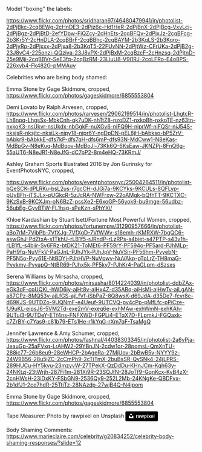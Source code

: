 Model "boxing" the labels: 

https://www.flickr.com/photos/sridharan97/46480479941/in/photolist-2dPjBkc-2cqBEWg-2cHnDE3-2dPjz6c-Hd1HeR-2dPjBnX-2dPjBcg-VxvLcj-2dPjBgz-2dPjBtD-2efYDbw-FiQZcy-2cHnEts-2cqBFQv-2dPjxJz-2cqBFcg-2b3Kr5Y-2cHnDLA-2cqBBrF-2cqBBhc-2cqBAYM-2b3KqLS-2b3Kqro-2dPjyRp-2dPjxxx-2dPjxa8-2b3KqT5-22FUvNN-2dPjtWz-CFrUKa-2dPjB2g-23J8vC4-225onzi-QQziva-23J8vPX-2dPjBxM-2cqBzcF-2cHnzsq-2dPjtnD-25e9Mji-2cqBBVr-SeE3fq-2cqBzRM-23LiuU8-V9i1RJ-2coLFRo-E4o8PS-226xyb4-Fk482G-pMMAuv

Celebrities who are being body shamed:

Emma Stone by Gage Skidmore, cropped, https://www.flickr.com/photos/gageskidmore/6855553804

Demi Lovato by Ralph Arvesen, cropped, https://www.flickr.com/photos/rarvesen/29062199514/in/photolist-LhgtcR-Lh8npq-LhgsSx-MbkCnh-qk7uDK-nhTtZ8-nzoDZ1-nxkoBh-nxkoTE-nz63tn-nxkoK3-nsUkvr-nsUkdx-nbGgkF-nuXGv6-niFQ9H-niprWf-niFQSr-niJ54S-nksjsR-nksjtc-nksiLk-nipy18-nipr6Y-ngDpDN-pEL8jH-bAbkso-bP5ZrV-bAbkr9-bAbkkE-dfs7kP-dfs7qH-dfs6mP-dfs93N-MdCww1-N8eKas-MdBpGv-N8eKuq-MdBqov-MdBoJi-73Kk6Q-6KsEaw-JKNZPj-8FnQ6g-55aUT6-N8eJR1-N8eJfG-dC7pP2-8m4eHQ-73KRmJ/

Ashley Graham Sports Illustrated 2016 by Jon Gurinsky for EventPhotosNYC, cropped, 

https://www.flickr.com/photos/eventphotosnyc/25004264511/in/photolist-bQeSCK-dPLRKu-bsL2us-r7gcCH-dJGi7a-9KCYks-9KCULs-8QFLyp-pUyBFh-iTSJLx-pUGkcR-5zJcRA-NWFrxw-22oAMgk-bQfhTT-9KCTXC-9KzSxB-9KCXJm-oN6BzZ-pssXe2-E6xoGP-56yok9-bu9mge-56udbz-56ubEg-GyvBTW-FL1hsg-sPeKzn-sPhYXi/ 

Khloe Kardashian by Stuart Isett/Fortune Most Powerful Women, cropped, https://www.flickr.com/photos/fortunempw/31290957666/in/photolist-aBo7rM-7VjbPb-7VfXJg-7VfXgD-7VfWWv-s16emh-rKMRXW-7bgQC6-aswGhJ-PdZtxA-s1TkhU-rLB1f5-rJRndP-rLzRPs-s4biet-s47PTP-s43v1h-rLB1fL-s4biir-Sv6FRz-btDK21-ToMEt6-PF59rY-PF594o-PF5ard-PJhMLp-PaH9fq-NuVFkV-PaGJnL-PJhJYk-PJhJpV-NuVSir-PF56hm-PvyebN-PF5N5o-Pvy61E-NtBDYj-PJhHVP-NuVpwv-NuVAkp-pTpLrZ-TH8maG-Pvykmy-PvyapQ-NtBR69-PJhx5k-PF5ky7-PJhKr4-PaGLpm-dSzsxs

Serena Williams by Mirsasha, cropped, https://www.flickr.com/photos/mirsasha/8014224039/in/photolist-ddbZAx-eGk3dF-cpUQKL-hWD6iy-ajHt8v-ajHx4Z-d35ABq-ajHsMi-ajHwTv-ajLgAN-a87CPz-8MQ53y-ajLfGS-ajLfVf-iSbPaZ-8Q8wsK-d69JdA-d35De7-fcvr8c-d69KJS-9UTDZo-9UQNmF-e4Ueuf-9UTCVQ-pv4cPp-pMfLfc-pPiCze-fJ9uKL-eipsJ6-5VM2Td-exe2mV-exeq6e-exhMAw-exhWmN-exhKAh-9UTui3-9UTDeY-ETf4ns-FNFXWD-FGPLi4-ETqX7D-FLpmkJ-FGQaxk-c7ZrBY-c7Yas9-c81b79-ETs1He-r1kYqG-rXm7qF-TsaMgQ

Jennifer Lawrence & Amy Schumer, cropped, https://www.flickr.com/photos/fashnal/44038303345/in/photolist-2a6vPja-JeauGp-25aFVxq-LrAHW2-29YBnJN-2cdw1or-28pomsL-QmXnTU-288ic77-26b8eu9-28eWHCP-2bAgeRa-27MjUov-2bBwB5v-NYYY9z-24W9B56-28u5jZC-2cCmPh9-2cTiTmX-2buBsSR-QvSNk4-24jLPRS-289HUCu-HY5kvu-23mzyvW-27TPekX-QzDdDu-KHnJCm-Kqh63y-24NKtzj-23tWrjh-287Fi1m-281Xi9R-23SQJfN-28JoTf9-GqnKcx-KyB4zX-2cnHWsH-23iDxKY-FSbGN9-2536Qy9-252L2Mb-24KNgKe-QBDFvx-2b1dfJ1-2co7hdR-25TtiTz-28NAzdp-27wjB4Q-N4ipom

Emma Stone by Gage Skidmore, cropped, https://www.flickr.com/photos/gageskidmore/6855553804

Tape Measurer: Photo by rawpixel on Unsplash <a style="background-color:black;color:white;text-decoration:none;padding:4px 6px;font-family:-apple-system, BlinkMacSystemFont, &quot;San Francisco&quot;, &quot;Helvetica Neue&quot;, Helvetica, Ubuntu, Roboto, Noto, &quot;Segoe UI&quot;, Arial, sans-serif;font-size:12px;font-weight:bold;line-height:1.2;display:inline-block;border-radius:3px" href="https://unsplash.com/@rawpixel?utm_medium=referral&amp;utm_campaign=photographer-credit&amp;utm_content=creditBadge" target="_blank" rel="noopener noreferrer" title="Download free do whatever you want high-resolution photos from rawpixel"><span style="display:inline-block;padding:2px 3px"><svg xmlns="http://www.w3.org/2000/svg" style="height:12px;width:auto;position:relative;vertical-align:middle;top:-2px;fill:white" viewBox="0 0 32 32"><title>unsplash-logo</title><path d="M10 9V0h12v9H10zm12 5h10v18H0V14h10v9h12v-9z"></path></svg></span><span style="display:inline-block;padding:2px 3px">rawpixel</span></a> 

Body Shaming Comments: https://www.marieclaire.com/celebrity/g20834252/celebrity-body-shaming-responses/?slide=12
